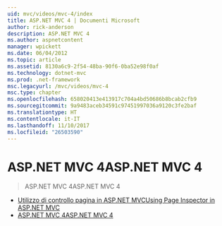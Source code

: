 ```yaml
---
uid: mvc/videos/mvc-4/index
title: ASP.NET MVC 4 | Documenti Microsoft
author: rick-anderson
description: ASP.NET MVC 4
ms.author: aspnetcontent
manager: wpickett
ms.date: 06/04/2012
ms.topic: article
ms.assetid: 8130a6c9-2f54-48ba-90f6-0ba52e98f0af
ms.technology: dotnet-mvc
ms.prod: .net-framework
msc.legacyurl: /mvc/videos/mvc-4
msc.type: chapter
ms.openlocfilehash: 658020413e413917c704a4bd50686b8bcab2cfb9
ms.sourcegitcommit: 9a9483aceb34591c97451997036a9120c3fe2baf
ms.translationtype: HT
ms.contentlocale: it-IT
ms.lasthandoff: 11/10/2017
ms.locfileid: "26503590"
---
```

<a name="aspnet-mvc-4"></a><span data-ttu-id="519b9-103">ASP.NET MVC 4</span><span class="sxs-lookup"><span data-stu-id="519b9-103">ASP.NET MVC 4</span></span>
====================
> <span data-ttu-id="519b9-104">ASP.NET MVC 4</span><span class="sxs-lookup"><span data-stu-id="519b9-104">ASP.NET MVC 4</span></span>


- [<span data-ttu-id="519b9-105">Utilizzo di controllo pagina in ASP.NET MVC</span><span class="sxs-lookup"><span data-stu-id="519b9-105">Using Page Inspector in ASP.NET MVC</span></span>](using-page-inspector-in-aspnet-mvc.md)
- [<span data-ttu-id="519b9-106">ASP.NET MVC 4</span><span class="sxs-lookup"><span data-stu-id="519b9-106">ASP.NET MVC 4</span></span>](aspnet-mvc-4.md)
